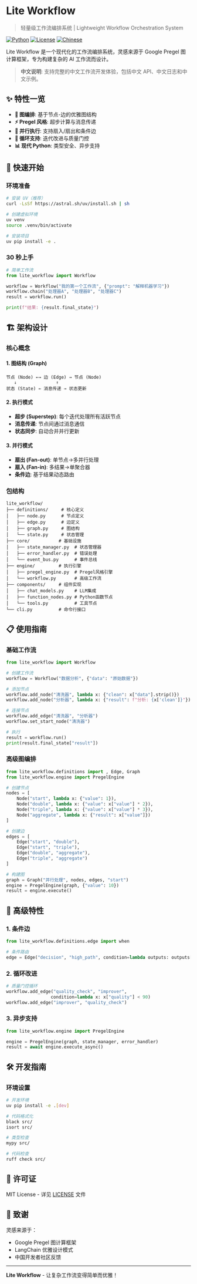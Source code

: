 # Lite Workflow

> 轻量级工作流编排系统 | Lightweight Workflow Orchestration System

[![Python](https://img.shields.io/badge/python-3.8+-blue.svg)](https://python.org)
[![License](https://img.shields.io/badge/license-MIT-green.svg)](LICENSE)
[![Chinese](https://img.shields.io/badge/中文支持-✓-red.svg)](README.md)

Lite Workflow 是一个现代化的工作流编排系统，灵感来源于 Google Pregel 图计算框架，专为构建复杂的 AI 工作流而设计。

> **中文说明**: 支持完整的中文工作流开发体验，包括中文 API、中文日志和中文示例。

## ✨ 特性一览

- **🎯 图编排**: 基于节点-边的优雅图结构
- **⚡ Pregel 风格**: 超步计算与消息传递
- **🔄 并行执行**: 支持扇入/扇出和条件边
- **🔁 循环支持**: 迭代改进与质量门控
- **📊 现代 Python**: 类型安全、异步支持

## 🚀 快速开始

### 环境准备

```bash
# 安装 UV（推荐）
curl -LsSf https://astral.sh/uv/install.sh | sh

# 创建虚拟环境
uv venv
source .venv/bin/activate

# 安装项目
uv pip install -e .
```

### 30 秒上手

```python
# 简单工作流
from lite_workflow import Workflow

workflow = Workflow("我的第一个工作流", {"prompt": "解释机器学习"})
workflow.chain("处理器A", "处理器B", "处理器C")
result = workflow.run()

print(f"结果: {result.final_state}")
```

## 🏗️ 架构设计

### 核心概念

#### 1. 图结构 (Graph)
```
节点 (Node) ←→ 边 (Edge) → 节点 (Node)
   ↓               ↑
状态 (State) ← 消息传递 → 状态更新
```

#### 2. 执行模式
- **超步 (Superstep)**: 每个迭代处理所有活跃节点
- **消息传递**: 节点间通过消息通信
- **状态同步**: 自动合并并行更新

#### 3. 并行模式
- **扇出 (Fan-out)**: 单节点→多并行处理
- **扇入 (Fan-in)**: 多结果→单聚合器
- **条件边**: 基于结果动态路由

### 包结构

```
lite_workflow/
├── definitions/     # 核心定义
│   ├── node.py      # 节点定义
│   ├── edge.py      # 边定义
│   ├── graph.py     # 图结构
│   └── state.py     # 状态管理
├── core/           # 基础设施
│   ├── state_manager.py  # 状态管理器
│   ├── error_handler.py  # 错误处理
│   └── event_bus.py      # 事件总线
├── engine/         # 执行引擎
│   ├── pregel_engine.py  # Pregel风格引擎
│   └── workflow.py       # 高级工作流
├── components/     # 组件实现
│   ├── chat_models.py    # LLM集成
│   ├── function_nodes.py # Python函数节点
│   └── tools.py          # 工具节点
└── cli.py          # 命令行接口
```

## 📋 使用指南

### 基础工作流

```python
from lite_workflow import Workflow

# 创建工作流
workflow = Workflow("数据分析", {"data": "原始数据"})

# 添加节点
workflow.add_node("清洗器", lambda x: {"clean": x["data"].strip()})
workflow.add_node("分析器", lambda x: {"result": f"分析: {x['clean']}"})

# 连接节点
workflow.add_edge("清洗器", "分析器")
workflow.set_start_node("清洗器")

# 执行
result = workflow.run()
print(result.final_state["result"])
```

### 高级图编排

```python
from lite_workflow.definitions import , Edge, Graph
from lite_workflow.engine import PregelEngine

# 创建节点
nodes = [
    Node("start", lambda x: {"value": 1}),
    Node("double", lambda x: {"value": x["value"] * 2}),
    Node("triple", lambda x: {"value": x["value"] * 3}),
    Node("aggregate", lambda x: {"result": x["value"]})
]

# 创建边
edges = [
    Edge("start", "double"),
    Edge("start", "triple"),
    Edge("double", "aggregate"),
    Edge("triple", "aggregate")
]

# 构建图
graph = Graph("并行处理", nodes, edges, "start")
engine = PregelEngine(graph, {"value": 10})
result = engine.execute()
```

## 🎯 高级特性

### 1. 条件边
```python
from lite_workflow.definitions.edge import when

# 条件路由
edge = Edge("decision", "high_path", condition=lambda outputs: outputs["score"] > 80)
```

### 2. 循环改进
```python
# 质量门控循环
workflow.add_edge("quality_check", "improver", 
                 condition=lambda x: x["quality"] < 90)
workflow.add_edge("improver", "quality_check")
```

### 3. 异步支持
```python
from lite_workflow.engine import PregelEngine

engine = PregelEngine(graph, state_manager, error_handler)
result = await engine.execute_async()
```

## 🛠️ 开发指南

### 环境设置
```bash
# 开发环境
uv pip install -e .[dev]

# 代码格式化
black src/
isort src/

# 类型检查
mypy src/

# 代码检查
ruff check src/
```

## 📄 许可证

MIT License - 详见 [LICENSE](LICENSE) 文件

## 🌟 致谢

灵感来源于：
- Google Pregel 图计算框架
- LangChain 优雅设计模式
- 中国开发者社区反馈

---

**Lite Workflow** - 让复杂工作流变得简单而优雅！
